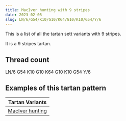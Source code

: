 ```yaml
---
title: MacIver hunting with 9 stripes
date: 2023-02-05
slug: LN/6/G54/K10/G10/K64/G10/K10/G54/Y/6
---
```

This is a list of all the tartan sett variants with 9 stripes.

It is a 9 stripes tartan.


## Thread count
LN/6 G54 K10 G10 K64 G10 K10 G54 Y/6

## Examples of this tartan pattern

| Tartan Variants |
|---------------|
| [MacIver hunting](/variants/ln/6/g54/k10/g10/k64/g10/k10/g54/y/6-g008000-k000000-lne0e0e0-yf0c000)||
